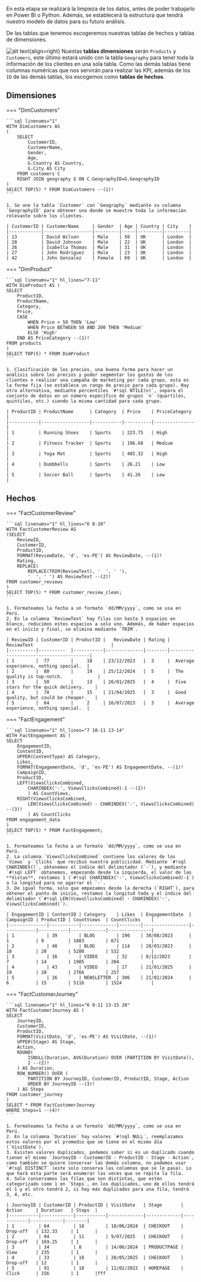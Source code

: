 En esta etapa se realizará la limpieza de los datos, antes de poder trabajarlo en Power BI o Python. Además, se establecerá la estructura que tendrá nuestro modelo de datos para su futuro análisis.

De las tablas que tenemos escogeremos nuestras tablas de hechos y tablas de dimensiones.

![alt text](../../../images/ModeloEstrella.png){align=right}
Nuestas **tablas dimensiones** serán `Products` y `Customers`, este último estará unido con la tabla `Geography` para tener toda la información de los clientes en una sola tabla. Como las demás tablas tiene columnas numéricas que nos servirán para realizar las KPI, además de los `ID` de las demás tablas, los escogemos como **tablas de hechos**.

## Dimensiones

=== "DimCustomers"

    ```sql linenums="1"
    WITH DimCustomers AS
    (
        SELECT
            CustomerID,
            CustomerName,
            Gender,
            Age,
            G.Country AS Country,
            G.City AS City
        FROM customers C
        RIGHT JOIN geography G ON C.GeographyID=G.GeographyID
    )
    SELECT TOP(5) * FROM DimCustomers --(1)!
    ```

    1. Se une la tabla `Customer` con `Geography` mediante su columna `GeographyID` para obtener una donde se muestre toda la información relevante sobre los clientes.

    | CustomerID | CustomerName     | Gender  | Age | Country | City    |
    |------------|------------------|---------|-----|---------|---------|
    | 13         | David Wilson     | Male    | 50  | UK      | London  |
    | 20         | David Johnson    | Male    | 22  | UK      | London  |
    | 26         | Isabella Thomas  | Male    | 31  | UK      | London  |
    | 27         | John Rodriguez   | Male    | 23  | UK      | London  |
    | 42         | John Gonzalez    | Female  | 69  | UK      | London  |


=== "DimProduct"

    ```sql linenums="1" hl_lines="7-11"
    WITH DimProduct AS (
    SELECT
        ProductID,
        ProductName,
        Category,
        Price,
        CASE
            WHEN Price < 50 THEN 'Low'
            WHEN Price BETWEEN 50 AND 200 THEN 'Medium'
            ELSE 'High'
        END AS PriceCategory --(1)!
    FROM products
    )
    SELECT TOP(5) * FROM DimProduct
    ```

    1. Clasificación de los precios, una buena forma para hacer un análisis sobre los precios y poder segmentar los gustos de los clientes o realizar una campaña de marketing por cada grupo, esta es la forma fija (se establece un rango de precio para cada grupo). Hay otra alternativa, mediante percentiles `#!sql NTILE(n)`, separa el conjunto de datos en un número específico de grupos `n` (quartiles, quintiles, etc.) siendo la misma cantidad para cada grupo.

    | ProductID | ProductName      | Category  | Price    | PriceCategory |
    |-----------|------------------|-----------|----------|---------------|
    | 1         | Running Shoes    | Sports    | 223.75   | High          |
    | 2         | Fitness Tracker  | Sports    | 196.68   | Medium        |
    | 3         | Yoga Mat         | Sports    | 485.32   | High          |
    | 4         | Dumbbells        | Sports    | 26.21    | Low           |
    | 5         | Soccer Ball      | Sports    | 41.26    | Low           |

## Hechos

=== "FactCustomerReview"

    ```sql linenums="1" hl_lines="6 8-10"
    WITH FactCustomerReview AS
    (SELECT 
        ReviewID,
        CustomerID,
        ProductID,
        FORMAT(ReviewDate, 'd', 'es-PE') AS ReviewDate, --(1)!
        Rating,
        REPLACE(
            REPLACE(TRIM(ReviewText), '  ', ' '),
            '  ', ' ') AS ReviewText --(2)!
    FROM customer_reviews
    )
    SELECT TOP(5) * FROM customer_review_clean;
    ```

    1. Formateamos la fecha a un formato `dd/MM/yyyy`, como se usa en Perú.
    2. En la columna `ReviewText` hay filas con hasta 3 espacios en blanco, reducimos estos espacios a solo uno. Además, de haber espacios en el inicio y final, se elimina mediante `TRIM`.

    | ReviewID | CustomerID | ProductID |   ReviewDate | Rating | ReviewText                             |
    |----------|----------  |-----------|--------------|--------|----------------------------------------| 
    | 1	       |  77	    |     18    | 23/12/2023   |  3     |  Average experience, nothing special.  | 
    | 2	       |  80	    |     19    | 25/12/2024   |  5     |  The quality is top-notch.             |   
    | 3	       |  50	    |     13    | 26/01/2025   |  4     |  Five stars for the quick delivery.    |   
    | 4	       |  78	    |     15    | 21/04/2025   |  3     |  Good quality, but could be cheaper.   |   
    | 5	       |  64	    |     2	    | 16/07/2023   |  3     |  Average experience, nothing special.  |   

=== "FactEngagement"

    ```sql linenums="1" hl_lines="7 10-11 13-14"
    WITH FactEngagement AS (
    SELECT 
        EngagementID,
        ContentID,
        UPPER(ContentType) AS Category,
        Likes,
        FORMAT(EngagementDate, 'd', 'es-PE') AS EngagementDate, --(1)!
        CampaignID,
        ProductID,
        LEFT(ViewsClicksCombined, 
            CHARINDEX('-', ViewsClicksCombined)-1 --(2)!
            ) AS CountViews,
        RIGHT(ViewsClicksCombined, 
            LEN(ViewsClicksCombined) - CHARINDEX('-', ViewsClicksCombined) --(3)!
            ) AS CountClicks
    FROM engagement_data
    )
    SELECT TOP(5) * FROM FactEngagement;
    ```
    
    1. Formateamos la fecha a un formato `dd/MM/yyyy`, como se usa en Perú.
    2. La columna `ViewsClicksCombined` contiene los valores de los `Views` y `Clicks` que recibió nuestra publicicdad. Mediante `#!sql CHARINDEX()`, obtenemos el índice del delimitador (`-`), y mediante `#!sql LEFT` obtenemos, empezando desde la izquierda, el valor de las **Vistas**, restamos 1 (`#!sql CHARINDEX('-', ViewsClicksCombined)-1`) a la longitud para no agarrar el `-`.
    3. De igual forma, solo que empezamos desde la derecha (`RIGHT`), para obtener el punto de inicio, restamos la longitud toda y el índice del delimitador (`#!sql LEN(ViewsClicksCombined) - CHARINDEX('-', ViewsClicksCombined)`).

    | EngagementID | ContentID | Category    | Likes  | EngagementDate  | CampaignID | ProductID | CountViews  | CountClicks    |
    |--------------|-----------|-------------|--------|-----------------|------------|-----------|-------------|----------------|
    | 1            | 39        | BLOG        | 190    | 30/08/2023      | 1          | 9         | 1883        | 671            |
    | 2            | 48        | BLOG        | 114    | 28/03/2023      | 18         | 20        | 5280        | 532            |
    | 3            | 16        | VIDEO       | 32     | 8/12/2023       | 7          | 14        | 1905        | 204            |
    | 4            | 43        | VIDEO       | 17     | 21/01/2025      | 19         | 20        | 2766        | 257            |
    | 5            | 16        | NEWSLETTER  | 306    | 21/02/2024      | 6          | 15        | 5116        | 1524           |


=== "FactCustomerJourney"

    ```sql linenums="1" hl_lines="6 9-11 13-15 20"
    WITH FactCustomerJourney AS (
    SELECT 
        JourneyID,
        CustomerID,
        ProductID,
        FORMAT(VisitDate, 'd', 'es-PE') AS VisitDate, --(1)!
        UPPER(Stage) AS Stage,
        Action, 
        ROUND(
            ISNULL(Duration, AVG(Duration) OVER (PARTITION BY VisitDate)),
            2 --(2)!
        ) AS Duration,
        ROW_NUMBER() OVER (
            PARTITION BY JourneyID, CustomerID, ProductID, Stage, Action
            ORDER BY JourneyID --(3)!
        ) AS Steps
    FROM customer_journey
    )
    SELECT * FROM FactCustomerJourney
    WHERE Steps=1 --(4)!
    ```

    1. Formateamos la fecha a un formato `dd/MM/yyyy`, como se usa en Perú.
    2. En la columna `Duration` hay valores `#!sql NULL`, reemplazamos estos valores por el promedio que se tiene en el mismo día (`VisitDate`).
    3. Existen valores duplicados, podemos saber si es un duplicado cuando tienen el mismo `JourneyID - CustomerID - ProductID - Stage - Action`, como también se quiere conservar las demás columna, no podemos usar `#!sql DISTINCT` (este solo conserva las columnas que se le pasa). Lo que hará esta parte será enumerar las veces que se repita la fila.
    4. Solo conservamos las filas que son distintas, que estén categorizado como 1 en `Steps`, en los duplicados, uno de ellos tendrá el 1 y el otro tendrá 2, si hay más duplicados para una fila, tendrá 3, 4, etc.

    | JourneyID | CustomerID | ProductID | VisitDate   | Stage       | Action     | Duration   | Steps  |
    |-----------|------------|-----------|-------------|-------------|------------|------------|--------|
    | 1         | 64         | 18        | 10/06/2024  | CHECKOUT    | Drop-off   | 132.33     | 1      |
    | 2         | 94         | 11        | 9/07/2025   | CHECKOUT    | Drop-off   | 169.25     | 1      |
    | 3         | 34         | 8         | 14/06/2024  | PRODUCTPAGE | View       | 235        | 1      |    
    | 4         | 33         | 18        | 28/05/2025  | CHECKOUT    | Drop-off   | 12         | 1      |
    | 5         | 91         | 10        | 11/02/2023  | HOMEPAGE    | Click      | 156        | 1      |fff